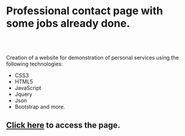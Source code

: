 <h1> Professional contact page with some jobs already done. </h1>
<br/><br/>
<p>Creation of a website for demonstration of personal services using the following technologies:<p/>

<ul>
    <li>CSS3</li>
    <li>HTML5</li>
    <li>JavaScript</li>
    <li>Jquery</li>
    <li>Json</li>
    <li>Bootstrap and more.</li>
</ul>
<h2><a href="https://gabrielalmeida07.github.io/my_blog-/">Click here</a> to access the page.
</h2>



